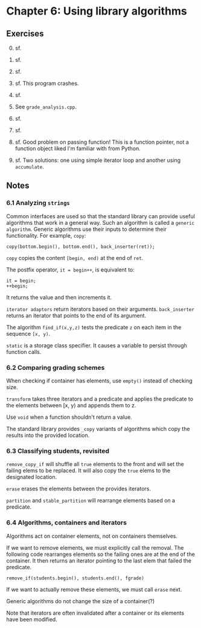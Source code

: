 # Chapter 6: Using library algorithms

## Exercises
0. sf.

1. sf. 

2. sf.

3. sf. This program crashes.

4. sf.

5. See `grade_analysis.cpp`.

6. sf.

7. sf.

8. sf. Good problem on passing function! This is a function pointer, not a function object liked I'm familiar with from Python.

9. sf. Two solutions: one using simple iterator loop and another using `accumulate`.


## Notes

### 6.1 Analyzing `strings`
Common interfaces are used so that the standard library can provide useful algorithms that work in a general way.
Such an algorithm is called a `generic algorithm`.
Generic algorithms use their inputs to determine their functionality.
For example, `copy`:

    copy(bottom.begin(), bottom.end(), back_inserter(ret));

`copy` copies the content `[begin, end)` at the end of `ret`.

The postfix operator, `it = begin++`, is equivalent to:

    it = begin;
    ++begin;

It returns the value and then increments it.

`iterator adaptors` return iterators based on their arguments.
`back_inserter` returns an iterator that points to the end of its argument.

The algorithm `find_if(x,y,z)` tests the predicate `z` on each item in the sequence `[x, y)`.

`static` is a storage class specifier.
It causes a variable to persist through function calls.


### 6.2 Comparing grading schemes
When checking if container has elements, use `empty()` instead of checking size.

`transform` takes three iterators and a predicate and applies the predicate to the elements between [x, y) and appends them to z.

Use `void` when a function shouldn't return a value.

The standard library provides `_copy` variants of algorithms which copy the results into the provided location.


### 6.3 Classifying students, revisited
`remove_copy_if` will shuffle all `true` elements to the front and will set the failing elems to be replaced.
It will also copy the `true` elems to the designated location.

`erase` erases the elements between the provides iterators.

`partition` and `stable_partition` will rearrange elements based on a predicate.


### 6.4 Algorithms, containers and iterators
Algorithms act on container elements, not on containers themselves.

If we want to remove elements, we must explicitly call the removal.
The following code rearranges elements so the failing ones are at the end of the container.
It then returns an iterator pointing to the last elem that failed the predicate.

    remove_if(students.begin(), students.end(), fgrade)

If we want to actually remove these elements, we must call `erase` next.

Generic algorithms do not change the size of a container(?)

Note that iterators are often invalidated after a container or its elements have been modified.

